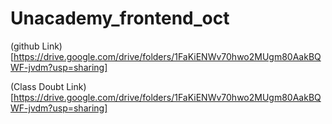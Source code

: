 # Unacademy_frontend_oct


(github Link)[https://drive.google.com/drive/folders/1FaKiENWv70hwo2MUgm80AakBQWF-jvdm?usp=sharing]

(Class Doubt Link)[https://drive.google.com/drive/folders/1FaKiENWv70hwo2MUgm80AakBQWF-jvdm?usp=sharing]

